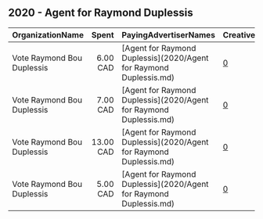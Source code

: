 ## 2020 - Agent for Raymond Duplessis 
|OrganizationName|Spent|PayingAdvertiserNames|CreativeUrls|Impressions|Genders|AgeBrackets|CountryCodes|BillingAddresses|CandidateBallotInformation|
|:---|---:|:---|:---|---:|:---|:---|:---|:---|:---|
|Vote Raymond Bou Duplessis|6.00 CAD|[Agent for Raymond Duplessis](2020/Agent for Raymond Duplessis.md)|[0](https://www.snap.com/political-ads/asset/0dfeec8c0a06a90ed316a37174d23dbf59650190d7f1ca99198974f88397e912?mediaType=mp4)|1,310||18+|canada|CA|Raymond Bou Duplessis|
|Vote Raymond Bou Duplessis|7.00 CAD|[Agent for Raymond Duplessis](2020/Agent for Raymond Duplessis.md)|[0](https://www.snap.com/political-ads/asset/503d1dbe455f55202607f61af0fcbf333a04f02d2c6c5d8c20f4d8b4f00bab40?mediaType=mp4)|1,478||18+|canada|CA|Raymond Bou Duplessis|
|Vote Raymond Bou Duplessis|13.00 CAD|[Agent for Raymond Duplessis](2020/Agent for Raymond Duplessis.md)|[0](https://www.snap.com/political-ads/asset/c3a4374d7ed31929a9ba850780788b47861aaa859ae5cfab5f6f308de8f27586?mediaType=jpeg)|2,551|||canada|CA|Raymond Duplessis|
|Vote Raymond Bou Duplessis|5.00 CAD|[Agent for Raymond Duplessis](2020/Agent for Raymond Duplessis.md)|[0](https://www.snap.com/political-ads/asset/af9e3d51c80698b119fbe00e20f6a8e0c1af7127a13edb8259fa0a9b5e727692?mediaType=mp4)|1,160||18+|canada|CA|Raymond Bou Duplessis|
